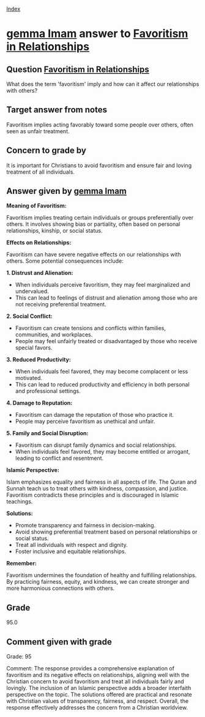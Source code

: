 
[Index](../../index.md)
# [gemma Imam](../../answering_models/gemma_Imam.md) answer to [Favoritism in Relationships](../../questions/Favoritism_in_Relationships.md)

## Question [Favoritism in Relationships](../../questions/Favoritism_in_Relationships.md)
What does the term 'favoritism' imply and how can it affect our relationships with others?

## Target answer from notes
Favoritism implies acting favorably toward some people over others, often seen as unfair treatment.

## Concern to grade by
It is important for Christians to avoid favoritism and ensure fair and loving treatment of all individuals.

## Answer given by [gemma Imam](../../answering_models/gemma_Imam.md)
**Meaning of Favoritism:**

Favoritism implies treating certain individuals or groups preferentially over others. It involves showing bias or partiality, often based on personal relationships, kinship, or social status.

**Effects on Relationships:**

Favoritism can have severe negative effects on our relationships with others. Some potential consequences include:

**1. Distrust and Alienation:**
- When individuals perceive favoritism, they may feel marginalized and undervalued.
- This can lead to feelings of distrust and alienation among those who are not receiving preferential treatment.

**2. Social Conflict:**
- Favoritism can create tensions and conflicts within families, communities, and workplaces.
- People may feel unfairly treated or disadvantaged by those who receive special favors.

**3. Reduced Productivity:**
- When individuals feel favored, they may become complacent or less motivated.
- This can lead to reduced productivity and efficiency in both personal and professional settings.

**4. Damage to Reputation:**
- Favoritism can damage the reputation of those who practice it.
- People may perceive favoritism as unethical and unfair.

**5. Family and Social Disruption:**
- Favoritism can disrupt family dynamics and social relationships.
- When individuals feel favored, they may become entitled or arrogant, leading to conflict and resentment.

**Islamic Perspective:**

Islam emphasizes equality and fairness in all aspects of life. The Quran and Sunnah teach us to treat others with kindness, compassion, and justice. Favoritism contradicts these principles and is discouraged in Islamic teachings.

**Solutions:**

- Promote transparency and fairness in decision-making.
- Avoid showing preferential treatment based on personal relationships or social status.
- Treat all individuals with respect and dignity.
- Foster inclusive and equitable relationships.

**Remember:**

Favoritism undermines the foundation of healthy and fulfilling relationships. By practicing fairness, equity, and kindness, we can create stronger and more harmonious connections with others.

## Grade
95.0

## Comment given with grade
Grade: 95

Comment: The response provides a comprehensive explanation of favoritism and its negative effects on relationships, aligning well with the Christian concern to avoid favoritism and treat all individuals fairly and lovingly. The inclusion of an Islamic perspective adds a broader interfaith perspective on the topic. The solutions offered are practical and resonate with Christian values of transparency, fairness, and respect. Overall, the response effectively addresses the concern from a Christian worldview.
